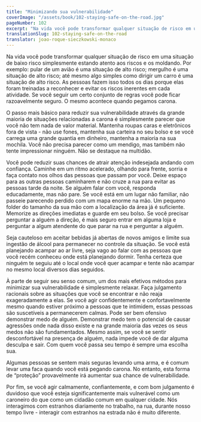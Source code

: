 ```yaml
---
title: "Minimizando sua vulnerabilidade"
coverImage: "/assets/book/102-staying-safe-on-the-road.jpg"
pageNumber: 102
excerpt: "Na vida você pode transformar qualquer situação de risco em uma situação de baixo risco simplesmente estando atento aos riscos e os moldando."
translationSlug: 102-staying-safe-on-the-road
translator: joao-roque-sieczkowski-monaco
---
```


Na vida você pode transformar qualquer situação de risco em uma situação de baixo risco simplesmente estando atento aos riscos e os moldando. Por exemplo: pular de um avião é uma situação de alto risco; mergulho é uma situação de alto risco; até mesmo algo simples como dirigir um carro é uma situação de alto risco. As pessoas fazem isso todos os dias porque elas foram treinadas a reconhecer e evitar os riscos inerentes em cada atividade. Se você seguir um certo conjunto de regras você pode ficar razoavelmente seguro. O mesmo acontece quando pegamos carona.

O passo mais básico para reduzir sua vulnerabilidade através da grande maioria de situações relacionadas a carona é simplesmente parecer que você não tem nada de valor material. Mantenha roupas caras e eletrônicos fora de vista - não use fones, mantenha sua carteira no seu bolso e se você carrega uma grande quantia em dinheiro, mantenha a maioria na sua mochila. Você não precisa parecer como um mendigo, mas também não tente impressionar ninguém. Não se destaque na multidão.

Você pode reduzir suas chances de atrair atenção indesejada andando com confiança. Caminhe em um ritmo acelerado, olhando para frente, sorria e faça contato nos olhos das pessoas que passam por você. Deixe espaço para as outras pessoas caminharem e não cruze a rua para evitar as pessoas tarde da noite. Se alguém falar com você, responda educadamente, mas não pare. Se você está em um lugar não familiar, não passeie parecendo perdido com um mapa enorme na mão. Um pequeno folder do tamanho da sua mão com a localização da área já é suficiente. Memorize as direções imediatas e guarde em seu bolso. Se você precisar perguntar a alguém a direção, é mais seguro entrar em alguma loja e perguntar a algum atendente do que parar na rua e perguntar a alguém.

Seja cauteloso em aceitar bebidas já abertas de novos amigos e limite sua ingestão de álcool para permanecer no controle da situação. Se você está planejando acampar ao ar livre, seja vago ao falar com as pessoas que você recém conheceu onde está planejando dormir. Tenha certeza que ninguém te seguiu até o local onde você quer acampar e tente não acampar no mesmo local diversos dias seguidos.

À parte de seguir seu senso comum, um dos mais efetivos métodos para minimizar sua vulnerabilidade é simplesmente relaxar. Faça julgamento racionais sobre as situações que você se encontrar e não reaja exageradamente a elas. Se você agir confidentemente e confortavelmente mesmo quando estiver próximo a pessoas que te intimidem, essas pessoas são suscetíveis a permanecerem calmas. Pode ser bem ofensivo demonstrar medo de alguém. Demonstrar medo tem o potencial de causar agressões onde nada disso existe e na grande maioria das vezes os seus medos não são fundamentados. Mesmo assim, se você se sentir desconfortável na presença de alguém, nada impede você de dar alguma desculpa e sair. Com quem você passa seu tempo é sempre uma escolha sua.

Algumas pessoas se sentem mais seguras levando uma arma, e é comum levar uma faca quando você está pegando carona. No entanto, esta forma de “proteção” provavelmente irá aumentar sua chance de vulnerabilidade.

Por fim, se você agir calmamente, confiantemente, e com bom julgamento é duvidoso que você esteja significantemente mais vulnerável como um caroneiro do que como um cidadão comum em qualquer cidade. Nós interagimos com estranhos diariamente no trabalho, na rua, durante nosso tempo livre - interagir com estranhos na estrada não é muito diferente.
